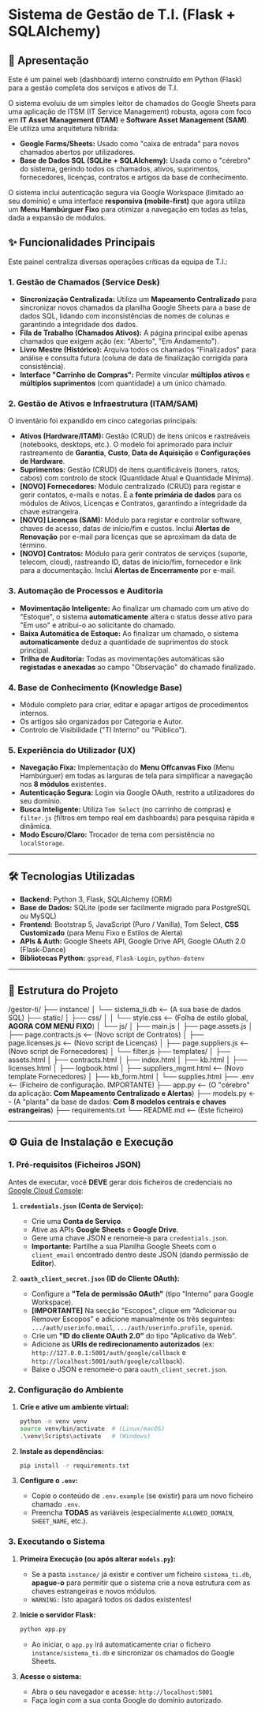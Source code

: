 # Sistema de Gestão de T.I. (Flask + SQLAlchemy)

## 🚀 Apresentação

Este é um painel web (dashboard) interno construído em Python (Flask) para a gestão completa dos serviços e ativos de T.I.

O sistema evoluiu de um simples leitor de chamados do Google Sheets para uma aplicação de ITSM (IT Service Management) robusta, agora com foco em **IT Asset Management (ITAM)** e **Software Asset Management (SAM)**. Ele utiliza uma arquitetura híbrida:

* **Google Forms/Sheets:** Usado como "caixa de entrada" para novos chamados abertos por utilizadores.
* **Base de Dados SQL (SQLite + SQLAlchemy):** Usada como o "cérebro" do sistema, gerindo todos os chamados, ativos, suprimentos, fornecedores, licenças, contratos e artigos da base de conhecimento.

O sistema inclui autenticação segura via Google Workspace (limitado ao seu domínio) e uma interface **responsiva (mobile-first)** que agora utiliza um **Menu Hambúrguer Fixo** para otimizar a navegação em todas as telas, dada a expansão de módulos.

## ✨ Funcionalidades Principais

Este painel centraliza diversas operações críticas da equipa de T.I.:

### 1. Gestão de Chamados (Service Desk)

* **Sincronização Centralizada:** Utiliza um **Mapeamento Centralizado** para sincronizar novos chamados da planilha Google Sheets para a base de dados SQL, lidando com inconsistências de nomes de colunas e garantindo a integridade dos dados.
* **Fila de Trabalho (Chamados Ativos):** A página principal exibe apenas chamados que exigem ação (ex: "Aberto", "Em Andamento").
* **Livro Mestre (Histórico):** Arquiva todos os chamados "Finalizados" para análise e consulta futura (coluna de data de finalização corrigida para consistência).
* **Interface "Carrinho de Compras":** Permite vincular **múltiplos ativos** e **múltiplos suprimentos** (com quantidade) a um único chamado.

### 2. Gestão de Ativos e Infraestrutura (ITAM/SAM)

O inventário foi expandido em cinco categorias principais:

* **Ativos (Hardware/ITAM):** Gestão (CRUD) de itens únicos e rastreáveis (notebooks, desktops, etc.). O modelo foi aprimorado para incluir rastreamento de **Garantia**, **Custo**, **Data de Aquisição** e **Configurações de Hardware**.
* **Suprimentos:** Gestão (CRUD) de itens quantificáveis (toners, ratos, cabos) com controlo de stock (Quantidade Atual e Quantidade Mínima).
* **[NOVO] Fornecedores:** Módulo centralizado (CRUD) para registar e gerir contatos, e-mails e notas. É a **fonte primária de dados** para os módulos de Ativos, Licenças e Contratos, garantindo a integridade da chave estrangeira.
* **[NOVO] Licenças (SAM):** Módulo para registar e controlar software, chaves de acesso, datas de início/fim e custos. Inclui **Alertas de Renovação** por e-mail para licenças que se aproximam da data de término.
* **[NOVO] Contratos:** Módulo para gerir contratos de serviços (suporte, telecom, cloud), rastreando ID, datas de início/fim, fornecedor e link para a documentação. Inclui **Alertas de Encerramento** por e-mail.

### 3. Automação de Processos e Auditoria

* **Movimentação Inteligente:** Ao finalizar um chamado com um ativo do "Estoque", o sistema **automaticamente** altera o status desse ativo para "Em uso" e atribui-o ao solicitante do chamado.
* **Baixa Automática de Estoque:** Ao finalizar um chamado, o sistema **automaticamente** deduz a quantidade de suprimentos do stock principal.
* **Trilha de Auditoria:** Todas as movimentações automáticas são **registadas e anexadas** ao campo "Observação" do chamado finalizado.

### 4. Base de Conhecimento (Knowledge Base)

* Módulo completo para criar, editar e apagar artigos de procedimentos internos.
* Os artigos são organizados por Categoria e Autor.
* Controlo de Visibilidade ("TI Interno" ou "Público").

### 5. Experiência do Utilizador (UX)

* **Navegação Fixa:** Implementação do **Menu Offcanvas Fixo** (Menu Hambúrguer) em todas as larguras de tela para simplificar a navegação nos **8 módulos** existentes.
* **Autenticação Segura:** Login via Google OAuth, restrito a utilizadores do seu domínio.
* **Busca Inteligente:** Utiliza `Tom Select` (no carrinho de compras) e `filter.js` (filtros em tempo real em dashboards) para pesquisa rápida e dinâmica.
* **Modo Escuro/Claro:** Trocador de tema com persistência no `localStorage`.

---

## 🛠️ Tecnologias Utilizadas

* **Backend:** Python 3, Flask, SQLAlchemy (ORM)
* **Base de Dados:** SQLite (pode ser facilmente migrado para PostgreSQL ou MySQL)
* **Frontend:** Bootstrap 5, JavaScript (Puro / Vanilla), Tom Select, **CSS Customizado** (para Menu Fixo e Estilos de Alerta)
* **APIs & Auth:** Google Sheets API, Google Drive API, Google OAuth 2.0 (Flask-Dance)
* **Bibliotecas Python:** `gspread`, `Flask-Login`, `python-dotenv`

---

## 📂 Estrutura do Projeto

/gestor-ti/ 
├── instance/ 
│ └── sistema_ti.db <-- (A sua base de dados SQL) 
├── static/ 
│ ├── css/ 
│ │ └── style.css <-- (Folha de estilo global, **AGORA COM MENU FIXO**) 
│ └── js/ 
│ ├── main.js 
│ ├── page.assets.js 
│ ├── page.contracts.js <-- (Novo script de Contratos)
│ ├── page.licenses.js <-- (Novo script de Licenças)
│ ├── page.suppliers.js <-- (Novo script de Fornecedores)
│ └── filter.js 
├── templates/ 
│ ├── assets.html 
│ ├── contracts.html 
│ ├── index.html 
│ ├── kb.html 
│ ├── licenses.html 
│ ├── logbook.html 
│ ├── suppliers_mgmt.html <-- (Novo template Fornecedores)
│ ├── kb_form.html 
│ └── supplies.html 
├── .env <-- (Ficheiro de configuração. IMPORTANTE) 
├── app.py <-- (O "cérebro" da aplicação: **Com Mapeamento Centralizado e Alertas**) 
├── models.py <-- (A "planta" da base de dados: **Com 8 modelos centrais e chaves estrangeiras**) 
├── requirements.txt 
└── README.md <-- (Este ficheiro)

---

## ⚙️ Guia de Instalação e Execução

### 1. Pré-requisitos (Ficheiros JSON)

Antes de executar, você **DEVE** gerar dois ficheiros de credenciais no [Google Cloud Console](https://console.cloud.google.com/):

1.  **`credentials.json` (Conta de Serviço):**
    * Crie uma **Conta de Serviço**.
    * Ative as APIs **Google Sheets** e **Google Drive**.
    * Gere uma chave JSON e renomeie-a para `credentials.json`.
    * **Importante:** Partilhe a sua Planilha Google Sheets com o `client_email` encontrado dentro deste JSON (dando permissão de **Editor**).

2.  **`oauth_client_secret.json` (ID do Cliente OAuth):**
    * Configure a **"Tela de permissão OAuth"** (tipo "Interno" para Google Workspace).
    * **[IMPORTANTE]** Na secção "Escopos", clique em "Adicionar ou Remover Escopos" e adicione manualmente os três seguintes: `.../auth/userinfo.email`, `.../auth/userinfo.profile`, `openid`.
    * Crie um **"ID do cliente OAuth 2.0"** do tipo "Aplicativo da Web".
    * Adicione as **URIs de redirecionamento autorizados** (ex: `http://127.0.0.1:5001/auth/google/callback` e `http://localhost:5001/auth/google/callback`).
    * Baixe o JSON e renomeie-o para `oauth_client_secret.json`.

### 2. Configuração do Ambiente

1.  **Crie e ative um ambiente virtual:**
    ```bash
    python -m venv venv
    source venv/bin/activate  # (Linux/macOS)
    .\venv\Scripts\activate   # (Windows)
    ```

2.  **Instale as dependências:**
    ```bash
    pip install -r requirements.txt
    ```

3.  **Configure o `.env`:**
    * Copie o conteúdo de `.env.example` (se existir) para um novo ficheiro chamado `.env`.
    * Preencha **TODAS** as variáveis (especialmente `ALLOWED_DOMAIN`, `SHEET_NAME`, etc.).

### 3. Executando o Sistema

1.  **Primeira Execução (ou após alterar `models.py`):**
    * Se a pasta `instance/` já existir e contiver um ficheiro `sistema_ti.db`, **apague-o** para permitir que o sistema crie a nova estrutura com as chaves estrangeiras e novos módulos.
    * `WARNING:` Isto apagará todos os dados existentes!

2.  **Inicie o servidor Flask:**
    ```bash
    python app.py
    ```
    * Ao iniciar, o `app.py` irá automaticamente criar o ficheiro `instance/sistema_ti.db` e sincronizar os chamados do Google Sheets.

3.  **Acesse o sistema:**
    * Abra o seu navegador e acesse: `http://localhost:5001`
    * Faça login com a sua conta Google do domínio autorizado.

